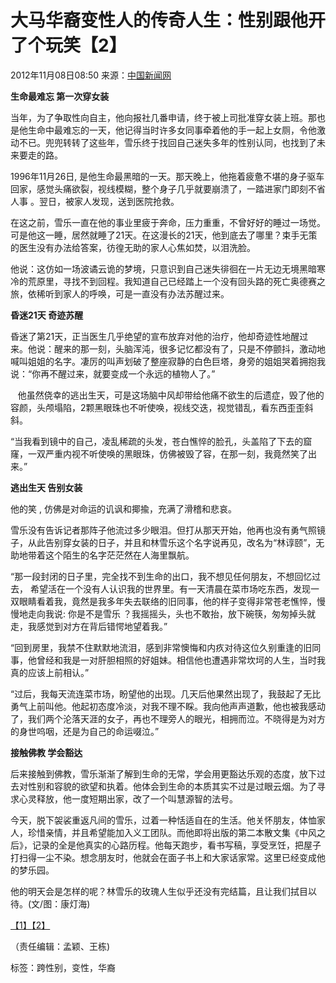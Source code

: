 # 大马华裔变性人的传奇人生：性别跟他开了个玩笑【2】

2012年11月08日08:50 来源：[中国新闻网](http://www.chinanews.com/)

**生命最难忘 第一次穿女装**

当年，为了争取性向自主，他向报社几番申请，终于被上司批准穿女装上班。那也是他生命中最难忘的一天，他记得当时许多女同事牵着他的手一起上女厕，令他激动不已。兜兜转转了这些年，雪乐终于找回自己迷失多年的性别认同，也找到了未来要走的路。

1996年11月26日, 是他生命最黑暗的一天。那天晚上，他拖着疲惫不堪的身子驱车回家，感觉头痛欲裂，视线模糊，整个身子几乎就要崩溃了，一踏进家门即刻不省人事 。翌日，被家人发现，送到医院抢救。

在这之前，雪乐一直在他的事业里疲于奔命，压力重重，不曾好好的睡过一场觉。可是他这一睡，居然就睡了21天。在这漫长的21天，他到底去了哪里？束手无策的医生没有办法给答案，彷徨无助的家人心焦如焚，以泪洗脸。

他说：这仿如一场波谲云诡的梦境，只意识到自己迷失徘徊在一片无边无境黑暗寒冷的荒原里，寻找不到回程。我知道自己已经踏上一个没有回头路的死亡奥德赛之旅，依稀听到家人的呼唤，可是一直没有办法苏醒过来。

**昏迷21天 奇迹苏醒**

昏迷了第21天，正当医生几乎绝望的宣布放弃对他的治疗，他却奇迹性地醒过来。他说：醒来的那一刻，头脑浑沌，很多记忆都没有了，只是不停颤抖，激动地喊叫姐姐的名字。凄厉的叫声划破了整座寂静的白色巨塔，身旁的姐姐哭着拥抱我说：“你再不醒过来，就要变成一个永远的植物人了。”

   他虽然侥幸的逃出生天，可是这场脑中风却带给他痛不欲生的后遗症，毁了他的容颜，头颅塌陷，2颗黑眼珠也不听使唤，视线交迭，视觉错乱，看东西歪歪斜斜。

“当我看到镜中的自己，凌乱稀疏的头发，苍白憔悴的脸孔，头盖陷了下去的窟窿，一双严重内视不听使唤的黑眼珠，仿佛被毁了容，在那一刻，我竟然笑了出来。”

**逃出生天 告别女装**

他的笑 , 仿佛是对命运的讥讽和揶揄，充满了滑稽和悲哀。

雪乐没有告诉记者那阵子他流过多少眼泪。但打从那天开始，他再也没有勇气照镜子，从此告别穿女装的日子，并且和林雪乐这个名字说再见，改名为“林谆颐”，无助地带着这个陌生的名字茫茫然在人海里飘航。

“那一段封闭的日子里，完全找不到生命的出口，我不想见任何朋友，不想回忆过去， 希望活在一个没有人认识我的世界里。有一天清晨在菜市场吃东西，发现一双眼睛看着我，竟然是我多年失去联络的旧同事，他的样子变得非常苍老憔悴，慢慢地走向我说: 你是不是雪乐 ？我摇摇头，头也不敢抬，放下碗筷，匆匆掉头就走，我感觉到对方在背后错愕地望着我。”

“回到房里，我禁不住默默地流泪，感到非常懊悔和内疚对待这位久别重逢的旧同事，他曾经和我是一对肝胆相照的好姐妹。相信他也遭遇非常坎坷的人生，当时我真的应该上前相认。”

“过后，我每天流连菜市场，盼望他的出现。几天后他果然出现了，我鼓起了无比勇气上前叫他。他起初态度冷淡，对我不理不睬。我向他声声道歉，他也被我感动了，我们两个沦落天涯的女子，再也不理旁人的眼光，相拥而泣。不晓得是为对方的身世呜咽，还是为自己的命运啜泣。”

**接触佛教 学会豁达**

后来接触到佛教，雪乐渐渐了解到生命的无常，学会用更豁达乐观的态度，放下过去对性别和容貌的欲望和执着。他体会到生命的本质其实不过是过眼云烟。为了寻求心灵释放，他一度短期出家，改了一个叫慧源智的法号。

今天，脱下袈裟重返凡间的雪乐，过着一种恬适自在的生活。他关怀朋友，体恤家人，珍惜亲情，并且希望能加入义工团队。而他即将出版的第二本散文集《中风之后》，记录的全是他真实的心路历程。他每天跑步，看书写稿，享受烹饪，把屋子打扫得一尘不染。想念朋友时，他就会在面子书上和大家话家常。这里已经变成他的梦乐园。

他的明天会是怎样的呢？林雪乐的玫瑰人生似乎还没有完结篇，且让我们拭目以待。(文/图：康灯海)

[【1】](/n/2012/1108/c346018-17690916-1.html)[【2】](/n/2012/1108/c346018-17690916-2.html)

（责任编辑：孟颖、王栋)

标签：跨性别，变性，华裔

